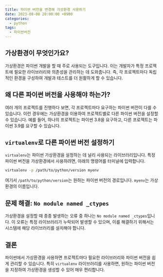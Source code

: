 ```yaml
---
title: 파이썬 버전을 변경해 가상환경 사용하기
date: 2023-08-08 20:00:00 +0900
categories:
  - python
tags:
  - 파이썬버전
---
```


## 가상환경이 무엇인가요?

가상환경은 파이썬 개발을 할 때 주로 사용되는 도구입니다. 이는 개발자가 특정 프로젝트에 필요한 라이브러리와 의존성을 관리하는 데 도와줍니다. 즉, 각 프로젝트마다 독립적인 환경을 구성하여 개발과 테스트를 더 원활하게 할 수 있습니다.

## 왜 다른 파이썬 버전을 사용해야 하는가?

여러 개의 프로젝트를 진행하다 보면, 각 프로젝트마다 요구하는 파이썬 버전이 다를 수 있습니다. 이런 경우에는 가상환경을 이용하여 프로젝트별로 다른 파이썬 버전을 설정할 수 있습니다. 예를 들어, 하나의 프로젝트는 파이썬 3.8을 요구하고, 다른 프로젝트는 파이썬 3.9를 요구할 수 있습니다.

## `virtualenv`로 다른 파이썬 버전 설정하기

`virtualenv`는 파이썬 가상환경을 설정하는 데 널리 사용되는 라이브러리입니다. 특정 파이썬 버전을 가상환경에서 사용하려면, 아래의 명령어를 터미널에 입력합니다.

```bash
virtualenv -p /path/to/python/version myenv
```

여기서 `/path/to/python/version`는 원하는 파이썬 버전의 경로입니다. `myenv`는 가상환경의 이름입니다.

## 문제 해결: `No module named _ctypes`

가상환경을 설정할 때 종종 발생하는 오류 중 하나는 `No module named _ctypes`입니다. 이 오류는 특정 라이브러리가 누락되어 발생할 수 있으며, 이를 해결하기 위해서는 시스템에 해당 라이브러리를 설치해야 합니다.

## 결론

파이썬에서 가상환경을 사용하면 프로젝트마다 필요한 라이브러리와 파이썬 버전을 쉽게 관리할 수 있습니다. 특히 `virtualenv` 라이브러리를 사용하면, 원하는 파이썬 버전을 지정하여 가상환경을 생성할 수 있어 매우 편리합니다.
